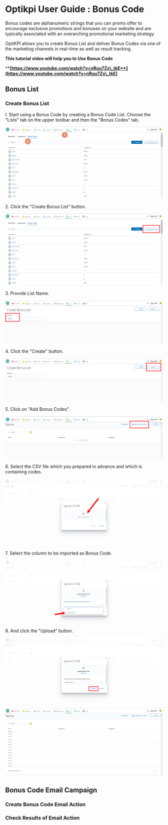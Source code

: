 # Optikpi User Guide : Bonus Code

Bonus codes are alphanumeric strings that you can promo offer to encourage exclusive promotions and bonuses on your website and are typically associated with an overarching promotional marketing strategy.

OptiKPI allows you to create Bonus List and deliver Bonus Codes via one of the marketing channels in real-time as well as result tracking.

**This tutorial video will help you to Use Bonus Code**

****[**https://www.youtube.com/watch?v=nRuu7Zx\_tkE**](https://www.youtube.com/watch?v=nRuu7Zx\_tkE)****

&#x20;

## Bonus List&#x20;

### Create Bonus List&#x20;

I. Start using a Bonus Code by creating a Bonus Code List. Choose the "Lists" tab on the upper toolbar and then the "Bonus Codes" tab.

<img src=".gitbook/assets/image (94) (1).png" alt="" data-size="original">

2\. Click the "Create Bonus List" button.

![](<.gitbook/assets/image (104) (1) (1).png>)



3\. Provide List Name.

![](<.gitbook/assets/image (76).png>)

4\. Click the "Create" button.

![](<.gitbook/assets/image (108) (1) (1).png>)

5\. Click on "Add Bonus Codes".

![](<.gitbook/assets/image (106) (1) (1).png>)

6\. Select the CSV file which you prepared in advance and which is containing codes.

![](<.gitbook/assets/image (92) (1).png>)

7\. Select the column to be imported as Bonus Code.

![](<.gitbook/assets/image (107) (1) (1).png>)

8\. And click the "Upload" button.

![](<.gitbook/assets/image (85).png>)

![](<.gitbook/assets/image (105) (1) (1).png>)

## Bonus Code Email Campaign

### Create Bonus Code Email Action

### Check Results of Email Action



